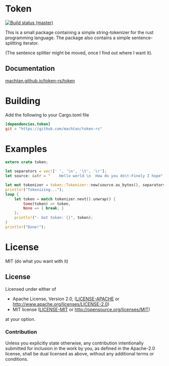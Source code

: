 # Token
[![Build status (master)](https://travis-ci.org/Machtan/token-rs.svg?branch=master)](https://travis-ci.org/Machtan/token-rs)

This is a small package containing a simple string-tokenizer for the rust programming language. The package also contains a simple sentence-splitting iterator.

(The sentence splitter might be moved, once I find out where I want it).

## Documentation

[machtan.github.io/token-rs/token](http://machtan.github.io/token-rs/token)

# Building
Add the following to your Cargo.toml file

```toml
[dependencies.token]
git = "https://github.com/machtan/token-rs"
```

# Examples

```rust
extern crate token;

let separators = vec![' ', '\n', '\t', '\r'];
let source: &str = "    Hello world \n  How do you do\t-Finely I hope";

let mut tokenizer = token::Tokenizer::new(source.as_bytes(), separators);
println!("Tokenizing...");
loop {
    let token = match tokenizer.next().unwrap() {
        Some(token) => token,
        None => { break; }
    };
    println!("- Got token: {}", token);
}
println!("Done!");
```

# License
MIT (do what you want with it)
## License

Licensed under either of

 * Apache License, Version 2.0, ([LICENSE-APACHE](LICENSE-APACHE) or http://www.apache.org/licenses/LICENSE-2.0)
 * MIT license ([LICENSE-MIT](LICENSE-MIT) or http://opensource.org/licenses/MIT)

at your option.

### Contribution

Unless you explicitly state otherwise, any contribution intentionally
submitted for inclusion in the work by you, as defined in the Apache-2.0
license, shall be dual licensed as above, without any additional terms or
conditions.
